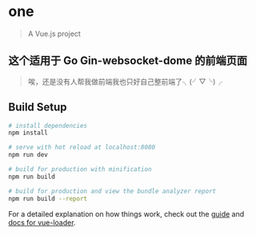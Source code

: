<!--
 * @Description: In User Settings Edit
 * @Author: your name
 * @Date: 2019-09-20 15:54:23
 * @LastEditTime: 2019-09-20 19:30:14
 * @LastEditors: Please set LastEditors
 -->
# one

> A Vue.js project

## 这个适用于 Go Gin-websocket-dome 的前端页面

> 唉，还是没有人帮我做前端我也只好自己整前端了╮(╯▽╰)╭

## Build Setup

``` bash
# install dependencies
npm install

# serve with hot reload at localhost:8080
npm run dev

# build for production with minification
npm run build

# build for production and view the bundle analyzer report
npm run build --report
```

For a detailed explanation on how things work, check out the [guide](http://vuejs-templates.github.io/webpack/) and [docs for vue-loader](http://vuejs.github.io/vue-loader).
